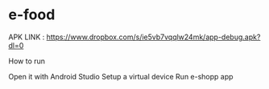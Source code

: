 # e-food

APK LINK : https://www.dropbox.com/s/ie5vb7vqqlw24mk/app-debug.apk?dl=0

How to run

Open it with Android Studio
Setup a virtual device
Run e-shopp app
